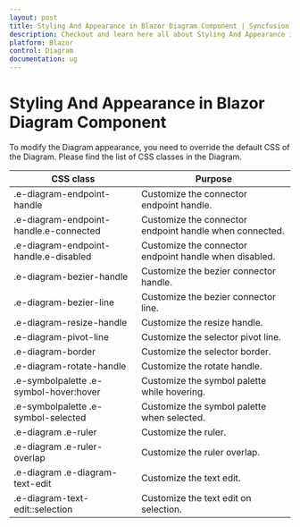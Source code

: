 ```yaml
---
layout: post
title: Styling And Appearance in Blazor Diagram Component | Syncfusion
description: Checkout and learn here all about Styling And Appearance in Syncfusion Blazor Diagram component and more.
platform: Blazor
control: Diagram
documentation: ug
---
```


# Styling And Appearance in Blazor Diagram Component

To modify the Diagram appearance, you need to override the default CSS of the Diagram. Please find the list of CSS classes in the Diagram.

| CSS class | Purpose |
|-------|---------|
| .e-diagram-endpoint-handle | Customize the connector endpoint handle. |
| .e-diagram-endpoint-handle.e-connected | Customize the connector endpoint handle when connected. |
| .e-diagram-endpoint-handle.e-disabled | Customize the connector endpoint handle when disabled. |
| .e-diagram-bezier-handle | Customize the bezier connector handle. |
| .e-diagram-bezier-line | Customize the bezier connector line. |
| .e-diagram-resize-handle | Customize the resize handle. |
| .e-diagram-pivot-line | Customize the selector pivot line. |
| .e-diagram-border | Customize the selector border. |
| .e-diagram-rotate-handle | Customize the rotate handle. |
| .e-symbolpalette .e-symbol-hover:hover | Customize the symbol palette while hovering. |
| .e-symbolpalette .e-symbol-selected | Customize the symbol palette when selected. |
| .e-diagram .e-ruler | Customize the ruler. |
| .e-diagram .e-ruler-overlap | Customize the ruler overlap. |
| .e-diagram .e-diagram-text-edit | Customize the text edit. |
| .e-diagram-text-edit::selection | Customize the text edit on selection. |